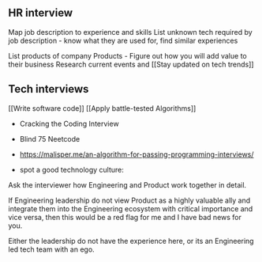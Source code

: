 ## HR interview

Map job description to experience and skills
List unknown tech required by job description - know what they are used for, find similar experiences

List products of company
Products - Figure out how you will add value to their business
Research current events and [[Stay updated on tech trends]]

## Tech interviews
[[Write software code]] 
[[Apply battle-tested Algorithms]]

* Cracking the Coding Interview
* Blind 75 Neetcode
* https://malisper.me/an-algorithm-for-passing-programming-interviews/


* spot a good technology culture:

Ask the interviewer how Engineering and Product work together in detail.

If Engineering leadership do not view Product as a highly valuable ally and integrate them into the Engineering ecosystem with critical importance and vice versa, then this would be a red flag for me and I have bad news for you.

Either the leadership do not have the experience here, or its an Engineering led tech team with an ego.